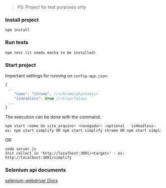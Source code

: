 > PS: Project for test purposes only

### Install project

    npm install

### Run tests

    npm test (it needs mocha to be installed)

### Start project

Important settings for running on `config-app.json`:
    
```javascript
{
 ...
	"name": "chrome", //<chrome/phantomjs>
	"isHeadless": true //<true/false>
 ...
}
```
    
The execution can be done with the command:

```bash
npm start <nome do site_arquivo> <navegador> <optional - isHeadless>
ex: npm start simplify OR npm start simplify chrome OR npm start simplify chrome false
```
OR    

```
node server.js
Init collect in 'http://localhost:3001/<target>' - ex: http://localhost:3001/simplify
```

### Selenium api documents

[selenium-webdriver Docs](http://seleniumhq.github.io/selenium/docs/api/javascript/module/selenium-webdriver/)